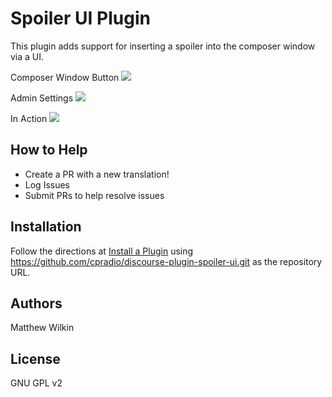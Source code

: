 # Spoiler UI Plugin
This plugin adds support for inserting a spoiler into the composer window via a UI.

Composer Window Button
![](https://raw.githubusercontent.com/cpradio/discourse-plugin-spoiler-ui/master/screenshot-composer.png)

Admin Settings
![](https://raw.githubusercontent.com/cpradio/discourse-plugin-spoiler-ui/master/screenshot-admin-settings.png)

In Action
![](https://raw.githubusercontent.com/cpradio/discourse-plugin-spoiler-ui/master/screenshot-action.gif)

## How to Help

- Create a PR with a new translation!
- Log Issues
- Submit PRs to help resolve issues

## Installation

Follow the directions at [Install a Plugin](https://meta.discourse.org/t/install-a-plugin/19157) using https://github.com/cpradio/discourse-plugin-spoiler-ui.git as the repository URL.

## Authors

Matthew Wilkin

## License

GNU GPL v2
